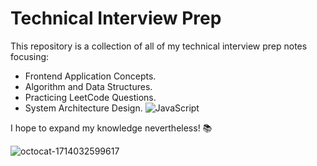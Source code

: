 # Technical Interview Prep

This repository is a collection of all of my technical interview prep notes focusing:
- Frontend Application Concepts.
- Algorithm and Data Structures. 
- Practicing LeetCode Questions.
- System Architecture Design.
![JavaScript](https://img.shields.io/badge/javascript-%23323330.svg?style=for-the-badge&logo=javascript&logoColor=%23F7DF1E)

I hope to expand my knowledge nevertheless! 📚 

![octocat-1714032599617](https://github.com/sangvo235/Technical-Interview-Prep/assets/97276811/a1e0236e-1373-459c-9b3a-0a3c87d3b76f)
